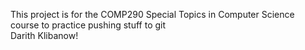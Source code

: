 This project is for the COMP290 Special Topics in Computer Science course to practice pushing stuff to git  
Darith Klibanow!

